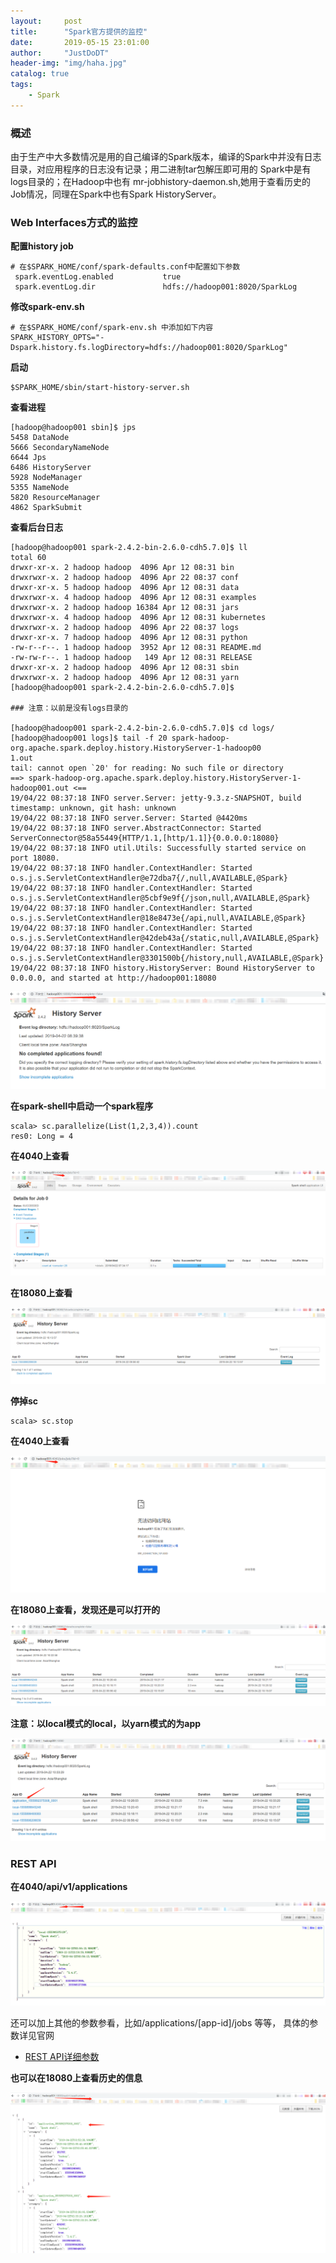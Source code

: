 ```yaml
---
layout:     post
title:      "Spark官方提供的监控"
date:       2019-05-15 23:01:00
author:     "JustDoDT"
header-img: "img/haha.jpg"
catalog: true
tags:
    - Spark
---
```


### 概述

由于生产中大多数情况是用的自己编译的Spark版本，编译的Spark中并没有日志目录，对应用程序的日志没有记录；用二进制tar包解压即可用的
Spark中是有logs目录的；在Hadoop中也有 mr-jobhistory-daemon.sh,她用于查看历史的Job情况，同理在Spark中也有Spark HistoryServer。

### Web Interfaces方式的监控

**配置history job**

~~~
# 在$SPARK_HOME/conf/spark-defaults.conf中配置如下参数
 spark.eventLog.enabled           true
 spark.eventLog.dir               hdfs://hadoop001:8020/SparkLog
~~~



**修改spark-env.sh**

~~~
# 在$SPARK_HOME/conf/spark-env.sh 中添加如下内容
SPARK_HISTORY_OPTS="-Dspark.history.fs.logDirectory=hdfs://hadoop001:8020/SparkLog"
~~~





**启动**

~~~
$SPARK_HOME/sbin/start-history-server.sh
~~~



**查看进程**

~~~
[hadoop@hadoop001 sbin]$ jps
5458 DataNode
5666 SecondaryNameNode
6644 Jps
6486 HistoryServer
5928 NodeManager
5355 NameNode
5820 ResourceManager
4862 SparkSubmit
~~~



**查看后台日志**

~~~
[hadoop@hadoop001 spark-2.4.2-bin-2.6.0-cdh5.7.0]$ ll
total 60
drwxr-xr-x. 2 hadoop hadoop  4096 Apr 12 08:31 bin
drwxrwxr-x. 2 hadoop hadoop  4096 Apr 22 08:37 conf
drwxr-xr-x. 5 hadoop hadoop  4096 Apr 12 08:31 data
drwxrwxr-x. 4 hadoop hadoop  4096 Apr 12 08:31 examples
drwxrwxr-x. 2 hadoop hadoop 16384 Apr 12 08:31 jars
drwxrwxr-x. 4 hadoop hadoop  4096 Apr 12 08:31 kubernetes
drwxrwxr-x. 2 hadoop hadoop  4096 Apr 22 08:37 logs
drwxr-xr-x. 7 hadoop hadoop  4096 Apr 12 08:31 python
-rw-r--r--. 1 hadoop hadoop  3952 Apr 12 08:31 README.md
-rw-rw-r--. 1 hadoop hadoop   149 Apr 12 08:31 RELEASE
drwxr-xr-x. 2 hadoop hadoop  4096 Apr 12 08:31 sbin
drwxrwxr-x. 2 hadoop hadoop  4096 Apr 12 08:31 yarn
[hadoop@hadoop001 spark-2.4.2-bin-2.6.0-cdh5.7.0]$ 

### 注意：以前是没有logs目录的

[hadoop@hadoop001 spark-2.4.2-bin-2.6.0-cdh5.7.0]$ cd logs/
[hadoop@hadoop001 logs]$ tail -f 20 spark-hadoop-org.apache.spark.deploy.history.HistoryServer-1-hadoop00
1.out
tail: cannot open `20' for reading: No such file or directory
==> spark-hadoop-org.apache.spark.deploy.history.HistoryServer-1-hadoop001.out <==
19/04/22 08:37:18 INFO server.Server: jetty-9.3.z-SNAPSHOT, build timestamp: unknown, git hash: unknown
19/04/22 08:37:18 INFO server.Server: Started @4420ms
19/04/22 08:37:18 INFO server.AbstractConnector: Started ServerConnector@58a55449{HTTP/1.1,[http/1.1]}{0.0.0.0:18080}
19/04/22 08:37:18 INFO util.Utils: Successfully started service on port 18080.
19/04/22 08:37:18 INFO handler.ContextHandler: Started o.s.j.s.ServletContextHandler@e72dba7{/,null,AVAILABLE,@Spark}
19/04/22 08:37:18 INFO handler.ContextHandler: Started o.s.j.s.ServletContextHandler@5cbf9e9f{/json,null,AVAILABLE,@Spark}
19/04/22 08:37:18 INFO handler.ContextHandler: Started o.s.j.s.ServletContextHandler@18e8473e{/api,null,AVAILABLE,@Spark}
19/04/22 08:37:18 INFO handler.ContextHandler: Started o.s.j.s.ServletContextHandler@42deb43a{/static,null,AVAILABLE,@Spark}
19/04/22 08:37:18 INFO handler.ContextHandler: Started o.s.j.s.ServletContextHandler@3301500b{/history,null,AVAILABLE,@Spark}
19/04/22 08:37:18 INFO history.HistoryServer: Bound HistoryServer to 0.0.0.0, and started at http://hadoop001:18080

~~~





![浅谈RDD](/img/Spark/HistoryServer/HistoryServer1.png)  



**在spark-shell中启动一个spark程序**

~~~
scala> sc.parallelize(List(1,2,3,4)).count
res0: Long = 4

~~~



**在4040上查看**

![浅谈RDD](/img/Spark/HistoryServer/HistoryServer2.png)



**在18080上查看**

![浅谈RDD](/img/Spark/HistoryServer/HistoryServer3.png)  

**停掉sc**

~~~
scala> sc.stop
~~~

**在4040上查看**

![浅谈RDD](/img/Spark/HistoryServer/HistoryServer4.png)  

**在18080上查看，发现还是可以打开的**

![浅谈RDD](/img/Spark/HistoryServer/HistoryServer5.png)  



**注意：以local模式的local，以yarn模式的为app**

![浅谈RDD](/img/Spark/HistoryServer/HistoryServer6.png)  



### REST API

**在4040/api/v1/applications**

![浅谈RDD](/img/Spark/HistoryServer/HistoryServer7.png)  

还可以加上其他的参数参看，比如/applications/[app-id]/jobs 等等，
具体的参数详见官网  
- [REST API详细参数](http://spark.apache.org/docs/latest/monitoring.html)





**也可以在18080上查看历史的信息**

![浅谈RDD](/img/Spark/HistoryServer/HistoryServer8.png)  













